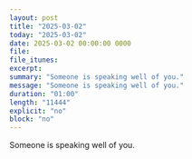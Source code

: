 ```yaml
---
layout: post
title: "2025-03-02"
today: "2025-03-02"
date: 2025-03-02 00:00:00 0000
file:
file_itunes:
excerpt:
summary: "Someone is speaking well of you."
message: "Someone is speaking well of you."
duration: "01:00"
length: "11444"
explicit: "no"
block: "no"
---
```

Someone is speaking well of you.

